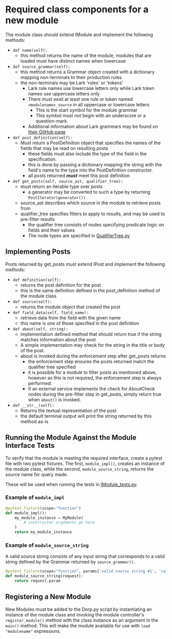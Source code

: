 # Required class components for a new module

The module class should extend IModule and implement the following methods:
  - `def name(self):`
    - this method returns the name of the module, modules that are loaded must have distinct names when lowercase
  - `def source_grammar(self):`
    - this method returns a Grammar object created with a dictionary mapping non-terminals to their production rules
    - the non-terminals may be Lark 'rules' or 'tokens' 
      - Lark rule names use lowercase letters only while Lark token names use uppercase letters only
      - There must exist at least one rule or token named `<modulename>_source` in all uppercase or lowercase letters
        - This is the start symbol for the module grammar
        - This symbol must not begin with an underscore or a question-mark.
      - Additional information about Lark grammars may be found on [their GitHub page](https://github.com/lark-parser/lark)
  - `def post_definition(self):`
    - Must return a PostDefinition object that specifies the names of the fields that may be read on resulting posts
      - these fields must also include the type of the field in the specification.
      - this is done by passing a dictionary mapping the string with the field's name to the type into the PostDefinition constructor.
      - all posts returned ***must*** meet this post definition
  - `def get_posts(self, source_ast, qualifier_tree):`
    - must return an iterable type over posts
      - a generator may be converted to such a type by returning `PostIterator(generator())`
    - source_ast describes which source in the module to retrieve posts from
    - qualifier_tree specifies filters to apply to results, and may be used to pre-filter results
      - the qualifier tree consists of nodes specifying predicate logic on fields and their values
      - The node types are specified in [QualifierTree.py](../derp/qualifiers/QualifierTree.py)

## Implementing Posts
Posts returned by get_posts must extend IPost and implement the following methods:
  - `def definition(self):`
    - returns the post definition for the post
    - this is the same definition defined in the post_definition method of the module class
  - `def source(self):`
    - returns the module object that created the post
  - `def field_data(self, field_name):`
    - retrieve data from the field with the given name
    - this name is one of those specified in the post definition
  - `def about(self, string):`
    - implementation defined method that should return true if the string matches information about the post
    - A simple implementation may check for the string in the title or body of the post.
    - about is invoked during the enforcement step after get_posts returns
      - the enforcement step ensures the posts returned match the qualifier tree specified
      - it is possible for a module to filter posts as mentioned above, however as this is not required, the enforcement step is always performed.
      - if an external service implements the check for AboutCheck nodes during the pre-filter step in get_posts, simply return true when `about()` is invoked.
  - `def __str__(self):`
    - Returns the textual representation of the post 
    - the default terminal output will print the string returned by this method as-is

## Running the Module Against the Module Interface Tests
  To verify that the module is meeting the required interface, create a pytest file
  with two pytest fixtures. The first, `module_impl()`, creates an instance of the module class, while
  the second, `module_source_string`, returns the source name for query made.

  These will be used when running the tests in [IModule_tests.py](../derp/modules/tests/IModule_tests.py).

### Example of `module_impl`
```Python
@pytest.fixture(scope="function")
def module_impl():
    my_module_instance = MyModule(
        # constructor arguments go here
    )
    return my_module_instance
```

### Example of `module_source_string`
A valid source string consists of any input string that corresponds to a valid string defined by
the Grammar returned by `source_grammar()`.
```Python
@pytest.fixture(scope="function", params['valid source string #1', 'valid source string #2'])
def module_source_string(request):
    return request.param
```

## Registering a New Module
New Modules must be added to the Derp.py script by instantiating an instance of the module class and
invoking the module controller's `register_module()` method with the class instance as an argument in the `main()` method.
This will make the module available for use with `load "modulename"` expressions.